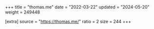 +++
title = "thomas.me"
date = "2022-03-22"
updated = "2024-05-20"
weight = 249448

[extra]
source = "https://thomas.me/"
ratio = 2
size = 244
+++
